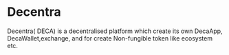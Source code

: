 # Decentra
Decentra( DECA) is a decentralised platform which create its own DecaApp, DecaWallet,exchange, and for create Non-fungible token like ecosystem etc.
